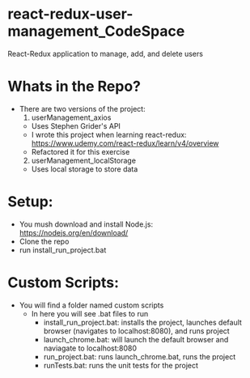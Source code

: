 # react-redux-user-management_CodeSpace
React-Redux application to manage, add, and delete users

# Whats in the Repo?
- There are two versions of the project:
  1. userManagement_axios
    - Uses Stephen Grider's API
    - I wrote this project when learning react-redux: https://www.udemy.com/react-redux/learn/v4/overview
    - Refactored it for this exercise
  2. userManagement_localStorage
    - Uses local storage to store data
    
# Setup:
  - You mush download and install Node.js: https://nodejs.org/en/download/
  - Clone the repo
  - run install_run_project.bat
  
# Custom Scripts:
  - You will find a folder named custom scripts
    - In here you will see .bat files to run
      - install_run_project.bat: installs the project, launches default browser (navigates to localhost:8080), and runs project
      - launch_chrome.bat: will launch the default browser and naviagate to localhost:8080
      - run_project.bat: runs launch_chrome.bat, runs the project
      - runTests.bat: runs the unit tests for the project
